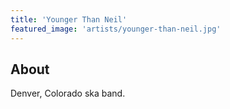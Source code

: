 ```yaml
---
title: 'Younger Than Neil'
featured_image: 'artists/younger-than-neil.jpg'
---
```


## About

Denver, Colorado ska band.
